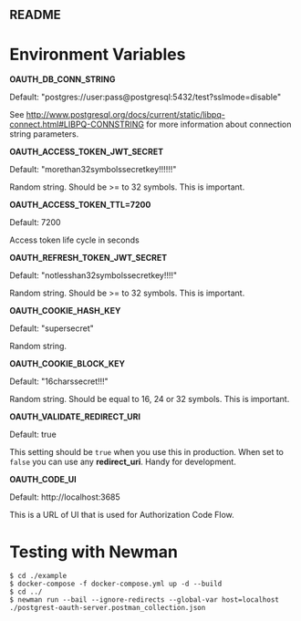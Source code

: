 README
------

Environment Variables
=====================

**OAUTH_DB_CONN_STRING**

Default: "postgres://user:pass@postgresql:5432/test?sslmode=disable"

See http://www.postgresql.org/docs/current/static/libpq-connect.html#LIBPQ-CONNSTRING for more information about connection string parameters.

**OAUTH_ACCESS_TOKEN_JWT_SECRET**

Default: "morethan32symbolssecretkey!!!!!!"

Random string. Should be >= to 32 symbols. This is important.

**OAUTH_ACCESS_TOKEN_TTL=7200**

Default: 7200

Access token life cycle in seconds

**OAUTH_REFRESH_TOKEN_JWT_SECRET**

Default: "notlesshan32symbolssecretkey!!!!"

Random string. Should be >= to 32 symbols. This is important.

**OAUTH_COOKIE_HASH_KEY**

Default: "supersecret"

Random string.

**OAUTH_COOKIE_BLOCK_KEY**

Default: "16charssecret!!!"

Random string. Should be equal to 16, 24 or 32 symbols. This is important.


**OAUTH_VALIDATE_REDIRECT_URI**

Default: true

This setting should be `true` when you use this in production. When set to `false` you can use any **redirect_uri**. Handy for development. 

**OAUTH_CODE_UI**

Default: http://localhost:3685

This is a URL of UI that is used for Authorization Code Flow. 

Testing with Newman
===================
```
$ cd ./example
$ docker-compose -f docker-compose.yml up -d --build
$ cd ../
$ newman run --bail --ignore-redirects --global-var host=localhost ./postgrest-oauth-server.postman_collection.json

```
